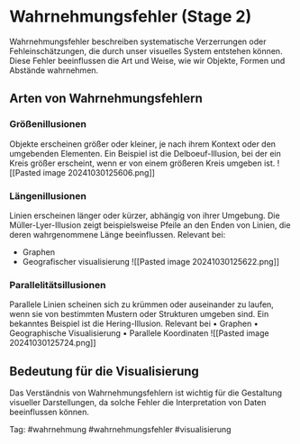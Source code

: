 
# Wahrnehmungsfehler (Stage 2)

Wahrnehmungsfehler beschreiben systematische Verzerrungen oder Fehleinschätzungen, die durch unser visuelles System entstehen können. Diese Fehler beeinflussen die Art und Weise, wie wir Objekte, Formen und Abstände wahrnehmen.

## Arten von Wahrnehmungsfehlern

### Größenillusionen
Objekte erscheinen größer oder kleiner, je nach ihrem Kontext oder den umgebenden Elementen. Ein Beispiel ist die Delboeuf-Illusion, bei der ein Kreis größer erscheint, wenn er von einem größeren Kreis umgeben ist.
![[Pasted image 20241030125606.png]]
### Längenillusionen
Linien erscheinen länger oder kürzer, abhängig von ihrer Umgebung. Die Müller-Lyer-Illusion zeigt beispielsweise Pfeile an den Enden von Linien, die deren wahrgenommene Länge beeinflussen.
Relevant bei:
- Graphen
- Geografischer visualisierung
![[Pasted image 20241030125622.png]]
### Parallelitätsillusionen
Parallele Linien scheinen sich zu krümmen oder auseinander zu laufen, wenn sie von bestimmten Mustern oder Strukturen umgeben sind. Ein bekanntes Beispiel ist die Hering-Illusion.
Relevant bei
• Graphen
• Geographische Visualisierung 
• Parallele Koordinaten
![[Pasted image 20241030125724.png]]
## Bedeutung für die Visualisierung
Das Verständnis von Wahrnehmungsfehlern ist wichtig für die Gestaltung visueller Darstellungen, da solche Fehler die Interpretation von Daten beeinflussen können.

Tag: #wahrnehmung #wahrnehmungsfehler #visualisierung